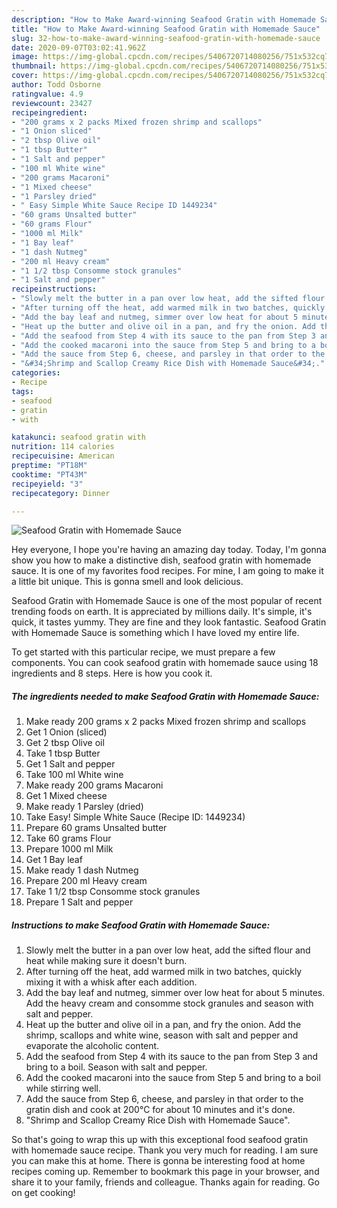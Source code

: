 ```yaml
---
description: "How to Make Award-winning Seafood Gratin with Homemade Sauce"
title: "How to Make Award-winning Seafood Gratin with Homemade Sauce"
slug: 32-how-to-make-award-winning-seafood-gratin-with-homemade-sauce
date: 2020-09-07T03:02:41.962Z
image: https://img-global.cpcdn.com/recipes/5406720714080256/751x532cq70/seafood-gratin-with-homemade-sauce-recipe-main-photo.jpg
thumbnail: https://img-global.cpcdn.com/recipes/5406720714080256/751x532cq70/seafood-gratin-with-homemade-sauce-recipe-main-photo.jpg
cover: https://img-global.cpcdn.com/recipes/5406720714080256/751x532cq70/seafood-gratin-with-homemade-sauce-recipe-main-photo.jpg
author: Todd Osborne
ratingvalue: 4.9
reviewcount: 23427
recipeingredient:
- "200 grams x 2 packs Mixed frozen shrimp and scallops"
- "1 Onion sliced"
- "2 tbsp Olive oil"
- "1 tbsp Butter"
- "1 Salt and pepper"
- "100 ml White wine"
- "200 grams Macaroni"
- "1 Mixed cheese"
- "1 Parsley dried"
- " Easy Simple White Sauce Recipe ID 1449234"
- "60 grams Unsalted butter"
- "60 grams Flour"
- "1000 ml Milk"
- "1 Bay leaf"
- "1 dash Nutmeg"
- "200 ml Heavy cream"
- "1 1/2 tbsp Consomme stock granules"
- "1 Salt and pepper"
recipeinstructions:
- "Slowly melt the butter in a pan over low heat, add the sifted flour and heat while making sure it doesn&#39;t burn."
- "After turning off the heat, add warmed milk in two batches, quickly mixing it with a whisk after each addition."
- "Add the bay leaf and nutmeg, simmer over low heat for about 5 minutes. Add the heavy cream and consomme stock granules and season with salt and pepper."
- "Heat up the butter and olive oil in a pan, and fry the onion. Add the shrimp, scallops and white wine, season with salt and pepper and evaporate the alcoholic content."
- "Add the seafood from Step 4 with its sauce to the pan from Step 3 and bring to a boil. Season with salt and pepper."
- "Add the cooked macaroni into the sauce from Step 5 and bring to a boil while stirring well."
- "Add the sauce from Step 6, cheese, and parsley in that order to the gratin dish and cook at 200℃ for about 10 minutes and it&#39;s done."
- "&#34;Shrimp and Scallop Creamy Rice Dish with Homemade Sauce&#34;."
categories:
- Recipe
tags:
- seafood
- gratin
- with

katakunci: seafood gratin with 
nutrition: 114 calories
recipecuisine: American
preptime: "PT18M"
cooktime: "PT43M"
recipeyield: "3"
recipecategory: Dinner

---
```



![Seafood Gratin with Homemade Sauce](https://img-global.cpcdn.com/recipes/5406720714080256/751x532cq70/seafood-gratin-with-homemade-sauce-recipe-main-photo.jpg)

Hey everyone, I hope you're having an amazing day today. Today, I'm gonna show you how to make a distinctive dish, seafood gratin with homemade sauce. It is one of my favorites food recipes. For mine, I am going to make it a little bit unique. This is gonna smell and look delicious.



Seafood Gratin with Homemade Sauce is one of the most popular of recent trending foods on earth. It is appreciated by millions daily. It's simple, it's quick, it tastes yummy. They are fine and they look fantastic. Seafood Gratin with Homemade Sauce is something which I have loved my entire life.


To get started with this particular recipe, we must prepare a few components. You can cook seafood gratin with homemade sauce using 18 ingredients and 8 steps. Here is how you cook it.

<!--inarticleads1-->

##### The ingredients needed to make Seafood Gratin with Homemade Sauce:

1. Make ready 200 grams x 2 packs Mixed frozen shrimp and scallops
1. Get 1 Onion (sliced)
1. Get 2 tbsp Olive oil
1. Take 1 tbsp Butter
1. Get 1 Salt and pepper
1. Take 100 ml White wine
1. Make ready 200 grams Macaroni
1. Get 1 Mixed cheese
1. Make ready 1 Parsley (dried)
1. Take  Easy! Simple White Sauce (Recipe ID: 1449234)
1. Prepare 60 grams Unsalted butter
1. Take 60 grams Flour
1. Prepare 1000 ml Milk
1. Get 1 Bay leaf
1. Make ready 1 dash Nutmeg
1. Prepare 200 ml Heavy cream
1. Take 1 1/2 tbsp Consomme stock granules
1. Prepare 1 Salt and pepper




<!--inarticleads2-->

##### Instructions to make Seafood Gratin with Homemade Sauce:

1. Slowly melt the butter in a pan over low heat, add the sifted flour and heat while making sure it doesn&#39;t burn.
1. After turning off the heat, add warmed milk in two batches, quickly mixing it with a whisk after each addition.
1. Add the bay leaf and nutmeg, simmer over low heat for about 5 minutes. Add the heavy cream and consomme stock granules and season with salt and pepper.
1. Heat up the butter and olive oil in a pan, and fry the onion. Add the shrimp, scallops and white wine, season with salt and pepper and evaporate the alcoholic content.
1. Add the seafood from Step 4 with its sauce to the pan from Step 3 and bring to a boil. Season with salt and pepper.
1. Add the cooked macaroni into the sauce from Step 5 and bring to a boil while stirring well.
1. Add the sauce from Step 6, cheese, and parsley in that order to the gratin dish and cook at 200℃ for about 10 minutes and it&#39;s done.
1. &#34;Shrimp and Scallop Creamy Rice Dish with Homemade Sauce&#34;.




So that's going to wrap this up with this exceptional food seafood gratin with homemade sauce recipe. Thank you very much for reading. I am sure you can make this at home. There is gonna be interesting food at home recipes coming up. Remember to bookmark this page in your browser, and share it to your family, friends and colleague. Thanks again for reading. Go on get cooking!
